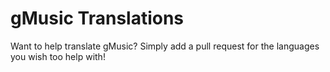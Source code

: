 # gMusic Translations
Want to help translate gMusic?
Simply add a pull request for the languages you wish too help with!
